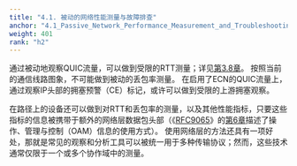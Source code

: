 ```yaml
---
title: "4.1. 被动的网络性能测量与故障排查"
anchor: "4.1_Passive_Network_Performance_Measurement_and_Troubleshooting"
weight: 401
rank: "h2"
---
```


通过被动地观察QUIC流量，可以做到受限的RTT测量；详见[第3.8章](#3.8_Round_Trip_Time_RTT_Measurement)。
按照当前的通信线路图象，不可能做到被动的丢包率测量。
在启用了ECN的QUIC流量上，通过观察IP头部的拥塞预警（CE）标记，或许可以做到受限的上游拥塞观察。

在路径上的设备还可以做到对RTT和丢包率的测量，以及其他性能指标，只要这些指标的信息被携带于额外的网络层数据包头部（《[RFC9065](https://www.rfc-editor.org/info/rfc9065)》的[第6章](https://www.rfc-editor.org/rfc/rfc9065#section-6)描述了操作、管理与控制（OAM）信息的使用方式）。
使用网络层的方法还具有一项好处，那就是常见的观察和分析工具可以被统一用于多种传输协议；然而，这些技术通常仅限于一个或多个协作域中的测量。
